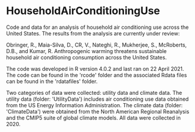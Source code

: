# HouseholdAirConditioningUse

Code and data for an analysis of household air conditioning use across the United States. The results from the analysis are currently under review: 

Obringer, R., Maia-Silva, D., CR, V., Nateghi, R., Mukherjee, S., McRoberts, D.B., and Kumar, R. Anthropogenic warming threatens sustainable household air conditioning consumption across the United States. 

The code was developed in R version 4.0.2 and last ran on 22 April 2021. The code can be found in the 'rcode' folder and the associated Rdata files can be found in the 'rdatafiles' folder. 

Two categories of data were collected: utility data and climate data. The utility data (folder: 'UtilityData') includes air conditioning use data obtained from the US Energy Information Administration. The climate data (folder: 'ClimateData') were obtained from the North American Regional Reanalysis and the CMIP5 suite of global climate models. All data were collected in 2020.

